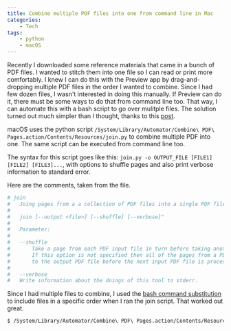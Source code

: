 ```yaml
---
title: Combine multiple PDF files into one from command line in Mac
categories:
    - Tech
tags:
    - python
    - macOS
---
```


Recently I downloaded some reference materials that came in a bunch of PDF files. I wanted to stitch them into one file so I can read or print more comfortably. I knew I can do this with the Preview app by drag-and-dropping multiple PDF files in the order I wanted to combine. Since I had few dozen files, I wasn't interested in doing this manually. If Preview can do it, there must be some ways to do that from command line too. That way, I can automate this with a bash script to go over mulitple files. The solution turned out much simpler than I thought, thanks to this [post](https://apple.stackexchange.com/questions/230437/how-can-i-combine-multiple-pdfs-using-the-command-line).

macOS uses the python script `/System/Library/Automator/Combine\ PDF\ Pages.action/Contents/Resources/join.py` to combine multiple PDF into one. The same script can be executed from command line too.

The syntax for this script goes like this: `join.py -o OUTPUT_FILE [FILE1] [FILE2] [FILE3]...`, with options to shuffle pages and also print verbose information to standard error.

Here are the comments, taken from the file.

```python
# join
#   Joing pages from a a collection of PDF files into a single PDF file.
#
#   join [--output <file>] [--shuffle] [--verbose]"
#
#   Parameter:
#
#   --shuffle
#       Take a page from each PDF input file in turn before taking another from each file.
#       If this option is not specified then all of the pages from a PDF file are appended
#       to the output PDF file before the next input PDF file is processed.
#
#   --verbose
#   Write information about the doings of this tool to stderr.
```

Since I had multiple files to combine, I used the [bash command substitution](https://www.gnu.org/software/bash/manual/html_node/Command-Substitution.html) to include files in a specific order when I ran the join script. That worked out great.

```bash
$ /System/Library/Automator/Combine\ PDF\ Pages.action/Contents/Resources/join.py -o notes.pdf $(ls -rt)
```
